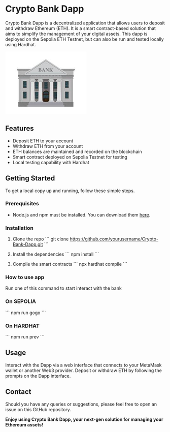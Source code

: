 # Crypto Bank Dapp

Crypto Bank Dapp is a decentralized application that allows users to deposit and withdraw Ethereum (ETH). It is a smart contract-based solution that aims to simplify the management of your digital assets. This dapp is deployed on the Sepolia ETH Testnet, but can also be run and tested locally using Hardhat.


![bank](public/bank.jpg)



## Features

- Deposit ETH to your account
- Withdraw ETH from your account
- ETH balances are maintained and recorded on the blockchain
- Smart contract deployed on Sepolia Testnet for testing
- Local testing capability with Hardhat

## Getting Started

To get a local copy up and running, follow these simple steps.

### Prerequisites

- Node.js and npm must be installed. You can download them [here](https://nodejs.org/en).

### Installation

1. Clone the repo
\`\`\`
git clone https://github.com/yourusername/Crypto-Bank-Dapp.git
\`\`\`

2. Install the dependencies
\`\`\`
npm install
\`\`\`

3. Compile the smart contracts
\`\`\`
npx hardhat compile
\`\`\`

### How to use app

Run one of this command to start interact with the bank

### On SEPOLIA
\`\`\`
npm run gogo
\`\`\`

### On HARDHAT
\`\`\`
npm run prev
\`\`\`

## Usage

Interact with the Dapp via a web interface that connects to your MetaMask wallet or another Web3 provider. Deposit or withdraw ETH by following the prompts on the Dapp interface.

## Contact

Should you have any queries or suggestions, please feel free to open an issue on this GitHub repository.

**Enjoy using Crypto Bank Dapp, your next-gen solution for managing your Ethereum assets!**
